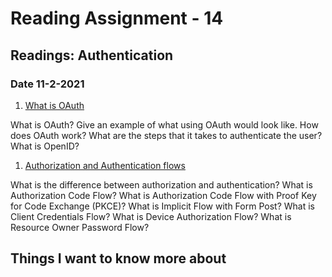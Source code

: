 # Reading Assignment - 14

## Readings: Authentication

### Date 11-2-2021

1. [What is OAuth](https://www.csoonline.com/article/3216404/what-is-oauth-how-the-open-authorization-framework-works.html)

What is OAuth?
Give an example of what using OAuth would look like.
How does OAuth work? What are the steps that it takes to authenticate the user?
What is OpenID?

1. [Authorization and Authentication flows](https://auth0.com/docs/authorization/flows)

What is the difference between authorization and authentication?
What is Authorization Code Flow?
What is Authorization Code Flow with Proof Key for Code Exchange (PKCE)?
What is Implicit Flow with Form Post?
What is Client Credentials Flow?
What is Device Authorization Flow?
What is Resource Owner Password Flow?

## Things I want to know more about
